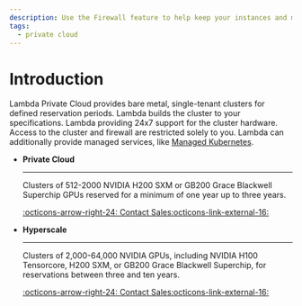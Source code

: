 ```yaml
---
description: Use the Firewall feature to help keep your instances and management nodes secure.
tags:
  - private cloud
---
```


# Introduction

Lambda Private Cloud provides bare metal, single-tenant clusters for defined reservation periods. Lambda builds the cluster to your specifications. Lambda providing 24x7 support for the cluster hardware. Access to the cluster and firewall are restricted solely to you. Lambda can additionally provide managed services, like [Managed Kubernetes](../private-cloud/managed-kubernetes/index.md).

<div class="grid cards" markdown>

-   **Private Cloud**

    ---

    Clusters of 512-2000 NVIDIA H200 SXM or GB200 Grace Blackwell Superchip GPUs reserved for a minimum of one year up to three years.

    [:octicons-arrow-right-24: Contact Sales:octicons-link-external-16:](https://lambdalabs.com/talk-to-an-engineer)

-   **Hyperscale**

    ---

    Clusters of 2,000-64,000 NVIDIA GPUs, including NVIDIA H100 Tensorcore, H200 SXM, or GB200 Grace Blackwell Superchip, for reservations between three and ten years.

    [:octicons-arrow-right-24: Contact Sales:octicons-link-external-16:](https://lambdalabs.com/talk-to-an-engineer)

</div>
